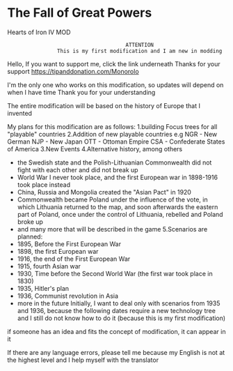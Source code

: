 # The Fall of Great Powers
Hearts of Iron IV MOD
                    
                                          ATTENTION
                    This is my first modification and I am new in modding


Hello, If you want to support me, click the link underneath
Thanks for your support
https://tipanddonation.com/Monorolo

I'm the only one who works on this modification, so updates will depend on when I have time
Thank you for your understanding

The entire modification will be based on the history of Europe that I invented

My plans for this modification are as follows:
1.building Focus trees for all "playable" countries
2.Addition of new playable countries e.g
NGR - New German
NJP - New Japan
OTT - Ottoman Empire
CSA - Confederate States of America
3.New Events
4.Alternative history, among others 
- the Swedish state and the Polish-Lithuanian Commonwealth did not fight with each other and did not break up
- World War I never took place, and the first European war in 1898-1916 took place instead
- China, Russia and Mongolia created the "Asian Pact" in 1920
- Commonwealth became Poland under the influence of the vote, in which Lithuania returned to the map, and soon afterwards the eastern part of Poland, once under the control of Lithuania, rebelled and Poland broke up
- and many more that will be described in the game
5.Scenarios are planned:
- 1895, Before the First European War
- 1898, the first European war
- 1916, the end of the First European War
- 1915, fourth Asian war
- 1930, Time before the Second World War (the first war took place in 1830)
- 1935, Hitler's plan
- 1936, Communist revolution in Asia
- more in the future
Initially, I want to deal only with scenarios from 1935 and 1936, because the following dates require a new technology tree and I still do not know how to do it (because this is my first modification)

if someone has an idea and fits the concept of modification, it can appear in it



If there are any language errors, please tell me because my English is not at the highest level and I help myself with the translator

